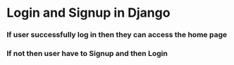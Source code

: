 <h1>Login and Signup in Django</h1>
<h3>If user successfully log in then they can access the home page</h3>
<h3>If not then user have to Signup and then Login</h3>
